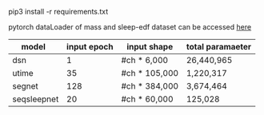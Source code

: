 pip3 install -r requirements.txt

pytorch dataLoader of mass and sleep-edf dataset can be accessed [here](https://drive.google.com/drive/folders/1ayevfsoN8pYUUKx4nTMHn6nVs3oIY5qI)


model    |  input epoch  | input shape   | total paramaeter
---------|---------------|---------------|-------------------
dsn      |        1      | #ch *   6,000 |   26,440,965
utime    |       35      | #ch * 105,000 |    1,220,317
segnet   |      128      | #ch * 384,000 |    3,674,464
seqsleepnet |    20      | #ch *  60,000 |      125,028
